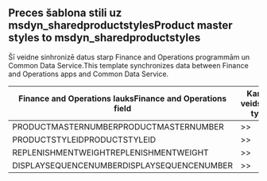 ## <a name="product-master-styles-to-msdyn_sharedproductstyles"></a><span data-ttu-id="a9cf8-101">Preces šablona stili uz msdyn_sharedproductstyles</span><span class="sxs-lookup"><span data-stu-id="a9cf8-101">Product master styles to msdyn_sharedproductstyles</span></span>

<span data-ttu-id="a9cf8-102">Šī veidne sinhronizē datus starp Finance and Operations programmām un Common Data Service.</span><span class="sxs-lookup"><span data-stu-id="a9cf8-102">This template synchronizes data between Finance and Operations apps and Common Data Service.</span></span>

<span data-ttu-id="a9cf8-103">Finance and Operations lauks</span><span class="sxs-lookup"><span data-stu-id="a9cf8-103">Finance and Operations field</span></span> | <span data-ttu-id="a9cf8-104">Kartes veids</span><span class="sxs-lookup"><span data-stu-id="a9cf8-104">Map type</span></span> | <span data-ttu-id="a9cf8-105">Cits Dynamics 365 lauks</span><span class="sxs-lookup"><span data-stu-id="a9cf8-105">Other Dynamics 365 field</span></span> | <span data-ttu-id="a9cf8-106">Noklusējuma vērtība</span><span class="sxs-lookup"><span data-stu-id="a9cf8-106">Default value</span></span>
---|---|---|---
<span data-ttu-id="a9cf8-107">PRODUCTMASTERNUMBER</span><span class="sxs-lookup"><span data-stu-id="a9cf8-107">PRODUCTMASTERNUMBER</span></span> | >> | <span data-ttu-id="a9cf8-108">msdyn_globalproduct.msdyn_productnumber</span><span class="sxs-lookup"><span data-stu-id="a9cf8-108">msdyn_globalproduct.msdyn_productnumber</span></span> | 
<span data-ttu-id="a9cf8-109">PRODUCTSTYLEID</span><span class="sxs-lookup"><span data-stu-id="a9cf8-109">PRODUCTSTYLEID</span></span> | >> | <span data-ttu-id="a9cf8-110">msdyn_productstyle.msdyn_productstyle</span><span class="sxs-lookup"><span data-stu-id="a9cf8-110">msdyn_productstyle.msdyn_productstyle</span></span> | 
<span data-ttu-id="a9cf8-111">REPLENISHMENTWEIGHT</span><span class="sxs-lookup"><span data-stu-id="a9cf8-111">REPLENISHMENTWEIGHT</span></span> | >> | <span data-ttu-id="a9cf8-112">msdyn_replenishmentweight</span><span class="sxs-lookup"><span data-stu-id="a9cf8-112">msdyn_replenishmentweight</span></span> | 
<span data-ttu-id="a9cf8-113">DISPLAYSEQUENCENUMBER</span><span class="sxs-lookup"><span data-stu-id="a9cf8-113">DISPLAYSEQUENCENUMBER</span></span> | >> | <span data-ttu-id="a9cf8-114">msdyn_displaysequencenumber</span><span class="sxs-lookup"><span data-stu-id="a9cf8-114">msdyn_displaysequencenumber</span></span> | 
